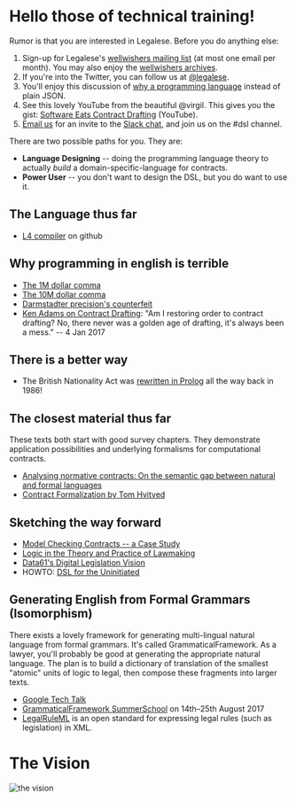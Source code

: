 # Hello those of technical training!

Rumor is that you are interested in Legalese.  Before you do anything else:

1. Sign-up for Legalese's [wellwishers mailing list](http://wellwishers.lists.legalese.com) (at most one email per month).  You may also enjoy the [wellwishers archives](https://groups.google.com/a/lists.legalese.com/forum/#%21forum/wellwishers).
2. If you're into the Twitter, you can follow us at [@legalese](http://twitter.com/legalese).
3. You'll enjoy this discussion of [why a programming language](https://medium.com/@Legalese/code-is-law-is-code-4492c864f33f) instead of plain JSON.
4. See this lovely YouTube from the beautiful @virgil.  This gives you the gist: [Software Eats Contract Drafting](https://www.youtube.com/watch?v=mdcM4ZfSyPE&t=1553s&list=PL9iS6Wx384eJoSVUmIy8xrF-h9bLPqggZ&index=2) (YouTube).
5. [Email us](mailto:collective@legalese.com) for an invite to the [Slack chat](http://slack.legalese.com), and join us on the #dsl channel.


There are two possible paths for you.  They are:

* **Language Designing** -- doing the programming language theory to actually _build_ a domain-specific-language for contracts.
* **Power User** -- you don't want to design the DSL, but you do want to use it.

## The Language thus far
* [L4 compiler](https://github.com/legalese/legalese-compiler/) on github


## Why programming in english is terrible
* [The 1M dollar comma](http://www.nytimes.com/2006/10/25/business/worldbusiness/25comma.html)
* [The 10M dollar comma](http://www.newyorker.com/culture/culture-desk/a-few-words-about-that-ten-million-dollar-serial-comma)
* [Darmstadter precision's counterfeit](https://dl.dropboxusercontent.com/u/3308162/darmstadter%20precision's%20counterfeit%2025758526.pdf)
* [Ken Adams on Contract Drafting](https://twitter.com/KonciseD/status/816827816125677568): "Am I restoring order to contract drafting? No, there never was a golden age of drafting, it's always been a mess." -- 4 Jan 2017

## There is a better way
* The British Nationality Act was [rewritten in Prolog](http://opim.wharton.upenn.edu/~sok/papers/s/p370-sergot.pdf]) all the way back in 1986!

## The closest material thus far

These texts both start with good survey chapters. They demonstrate application possibilities and underlying formalisms for computational contracts.

* [Analysing normative contracts: On the semantic gap between natural and formal languages](https://gupea.ub.gu.se/bitstream/2077/40725/1/gupea_2077_40725_1.pdf)
* [Contract Formalization by Tom Hvitved](https://drive.google.com/open?id=0BxOaYa8pqqSwbl9GMWtwVU5HSFU)

## Sketching the way forward

* [Model Checking Contracts -- a Case Study](http://lara.epfl.ch/w/_media/contractlanguage.pdf)
* [Logic in the Theory and Practice of Lawmaking](https://dl.dropboxusercontent.com/u/3308162/Logic%20in%20the%20Theory%20and%20Practice%20of%20Lawmaking.pdf)
* [Data61's Digital Legislation Vision](http://digital-legislation.net/)
* HOWTO: [DSL for the Uninitiated](https://cacm.acm.org/magazines/2011/7/109910-dsl-for-the-uninitiated/fulltext)

## Generating English from Formal Grammars (Isomorphism)
There exists a lovely framework for generating multi-lingual natural language from formal grammars.  It's called GrammaticalFramework.  As a lawyer, you'll probably be good at generating the appropriate natural language. The plan is to build a dictionary of translation of the smallest "atomic" units of logic to legal, then compose these fragments into larger texts.
* [Google Tech Talk](https://www.youtube.com/watch?v=x1LFbDQhbso)
* [GrammaticalFramework SummerSchool](http://school.grammaticalframework.org/2017/) on 14th–25th August 2017
* [LegalRuleML](https://www.oasis-open.org/committees/legalruleml/) is an open standard for expressing legal rules (such as legislation) in XML.


# The Vision
![the vision](https://dl.dropboxusercontent.com/u/3308162/legalese-vision.png "The Vision")

